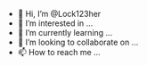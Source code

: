 - 👋 Hi, I’m @Lock123her
- 👀 I’m interested in ...
- 🌱 I’m currently learning ...
- 💞️ I’m looking to collaborate on ...
- 📫 How to reach me ...

<!---
Lock123her/Lock123her is a ✨ special ✨ repository because its `README.md` (this file) appears on your GitHub profile.
You can click the Preview link to take a look at your changes.
--->
